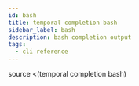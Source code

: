 ```yaml
---
id: bash
title: temporal completion bash
sidebar_label: bash
description: bash completion output
tags:
  - cli reference
---
```


source <(temporal completion bash)
